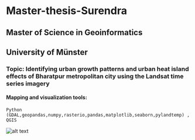 # Master-thesis-Surendra
## Master of Science in Geoinformatics 
## University of Münster

### Topic: Identifying urban growth patterns and urban heat island effects of Bharatpur metropolitan city using the Landsat time series imagery

#### Mapping and visualization tools: 
````
Python (GDAL,geopandas,numpy,rasterio,pandas,matplotlib,seaborn,pylandtemp) , QGIS
````

![alt text](https://github.com/shiwakotisurendra/Master-thesis-Surendra/blob/master/thesis-1.gif)
